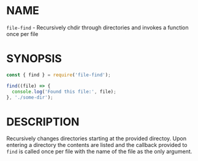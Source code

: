 # NAME
`file-find` - Recursively chdir through directories and invokes a function once
per file

# SYNOPSIS
```js
const { find } = require('file-find');

find((file) => {
  console.log('Found this file:', file);
}, './some-dir');
```

# DESCRIPTION
Recursively changes directories starting at the provided directoy. Upon entering
a directory the contents are listed and the callback provided to `find` is
called once per file with the name of the file as the only argument.
